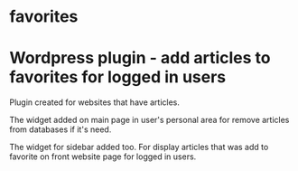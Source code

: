 # favorites
Wordpress plugin - add articles to favorites for logged in users
==================================================================

Plugin created for websites that have articles.<br>

The widget added on main page in user's personal area for remove articles from databases if it's need. 

The widget for sidebar added too. For display articles that was add to favorite on front website page for logged in users.

